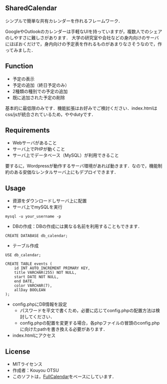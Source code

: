 ## SharedCalendar
シンプルで簡単な共有カレンダーを作れるフレームワーク．

GoogleやOutlookのカレンダーは手軽なUIを持っていますが，複数人でのシェアのしやすさに難しさがあります．
大学の研究室や会社などの身内向けのサーバにほぼおくだけで，身内向けの予定表を作れるものがあまりなさそうなので，作ってみました．

## Function
- 予定の表示
- 予定の追加（終日予定のみ）
- 2種類の種別での予定の追加
- 既に追加された予定の削除

基本的に最低限のみです．機能拡張はお好みでご検討ください．index.htmlはcss/jsが統合されているため，ややdutyです．

## Requirements
- Webサーバがあること
- サーバ上でPHPが動くこと
- サーバ上でデータベース（MySQL）が利用できること

要するに，Wordpressが動作するサーバ環境があれば動きます．なので，機能制約のある安価なレンタルサーバ上にもデプロイできます．


## Usage
- 資源をダウンロードしサーバ上に配置
- サーバ上でmySQLを実行
```
mysql -u your_username -p
```
- DBの作成：DBの作成には異なる名前を利用することもできます．
```
CREATE DATABASE db_calendar;
```
- テーブル作成
```
USE db_calendar;
```
```
CREATE TABLE events (
    id INT AUTO_INCREMENT PRIMARY KEY,
    title VARCHAR(255) NOT NULL,
    start DATE NOT NULL,
    end DATE,
    color VARCHAR(7),
    allDay BOOLEAN
);
```
- config.phpにDB情報を設定
    - パスワードを平文で書くため，必要に応じてconfig.phpの配置方法は検討してください．
    - config.phpの配置を変更する場合，各phpファイルの冒頭のconfig.phpに向けたpathを書き換える必要があります．
- index.htmlにアクセス


## License
- MITライセンス
- 作成者：Kouyou OTSU
- このソフトは，[FullCalendar](https://fullcalendar.io/)をベースにしています．
